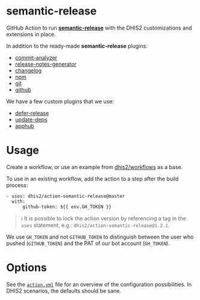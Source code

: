 # semantic-release

GitHub Action to run
[**semantic-release**](https://github.com/semantic-release/semantic-release/) with
the DHIS2 customizations and extensions in place.

In addition to the ready-made **semantic-release** plugins:

-   [commit-analyzer](https://github.com/semantic-release/commit-analyzer)
-   [release-notes-generator](https://github.com/semantic-release/release-notes-generator)
-   [changelog](https://github.com/semantic-release/changelog)
-   [npm](https://github.com/semantic-release/npm)
-   [git](https://github.com/semantic-release/git)
-   [github](https://github.com/semantic-release/github)

We have a few custom plugins that we use:

-   [defer-release](custom/semantic-release-defer-release.js)
-   [update-deps](custom/semantic-release-update-deps.js)
-   [apphub](custom/semantic-release-apphub.js)

# Usage

Create a workflow, or use an example from
[dhis2/workflows](https://github.com/dhis2/workflows) as a base.

To use in an existing workflow, add the action to a step after the build
process:

```
- uses: dhis2/action-semantic-release@master
  with:
      github-token: ${{ env.GH_TOKEN }}
```

> :information_source: It is possible to lock the action version by
> referencing a tag in the `uses` statement, e.g.:
> `dhis2/action-semantic-release@1.2.1`.

We use `GH_TOKEN` and not `GITHUB_TOKEN` to distinguish between the user
who pushed (`GITHUB_TOKEN`) and the PAT of our bot account (`GH_TOKEN`).

# Options

See the [`action.yml`](action.yml) file for an overview of the
configuration possibilities. In DHIS2 scenarios, the defaults should be
sane.

